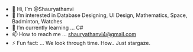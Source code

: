 - 👋 Hi, I’m @Shauryathanvi
- 👀 I’m interested in Database Designing, UI Design, Mathematics, Space, Badminton, Watches
- 🌱 I’m currently learning ... C# 
- 📫 How to reach me ... shauryathanvi4@gmail.com
- ⚡ Fun fact: ... We look through time. How.. Just stargaze. 

<!---
Shauryathanvi/Shauryathanvi is a ✨ special ✨ repository because its `README.md` (this file) appears on your GitHub profile.
You can click the Preview link to take a look at your changes.
--->
